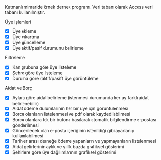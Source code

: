 Katmanlı mimaride örnek dernek programı.
Veri tabanı olarak Access veri tabanı kullanılmıştır.

Üye işlemleri
- [x]  Üye ekleme
- [x]  Üye çıkartma
- [x]  Üye güncelleme
- [x]  Üye aktif/pasif durumunu belirleme

Filtreleme 
- [x]  Kan grubuna göre üye listeleme
- [x]  Şehre göre üye listeleme
- [x]  Duruma göre (aktif/pasif) üye görüntüleme

Aidat ve Borç
- [x]  Aylara göre aidat belirleme (istenmesi durumunda her ay farklı aidat belirlenebilir)
- [x]  Aidat ödeme durumlarının her bir üye için görüntülenmesi
- [x]  Borcu olanların listelenmesi ve pdf olarak kaydedilebilmesi
- [x]  Borcu olanlara tek bir butona basılarak otomatik bilgilendirme e-postası gönderilmesi
- [x]  Gönderilecek olan e-posta içeriğinin istenildiği gibi ayarlanıp kullanılabilmesi
- [x]  Tarihler arası derneğe ödeme yapanların ve yapmayanların listelenmesi
- [x]  Aidat gelirlerinin aylık ve yıllık bazda grafiksel gösterimi
- [x]  Şehirlere göre üye dağılımlarının grafiksel gösterimi
